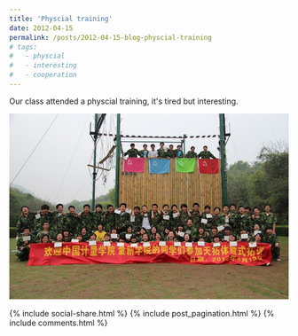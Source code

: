 ```yaml
---
title: 'Physcial training'
date: 2012-04-15
permalink: /posts/2012-04-15-blog-physcial-training
# tags:
#   - physcial
#   - interesting
#   - cooperation
---
```


Our class attended a physcial training, it's tired but interesting.

![Physcial training](/images/blog/Physcial-training.jpg)

{% include social-share.html %}
{% include post_pagination.html %}
{% include comments.html %}